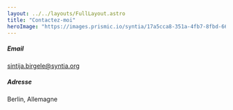 ```yaml
---
layout: ../../layouts/FullLayout.astro
title: "Contactez-moi"
heroImage: "https://images.prismic.io/syntia/17a5cca8-351a-4fb7-8fbd-6679935f3139_IMG_20230522_111402.jpg?auto=compress,format"
---
```


##### Email
sintija.birgele@syntia.org
##### Adresse
Berlin, Allemagne
